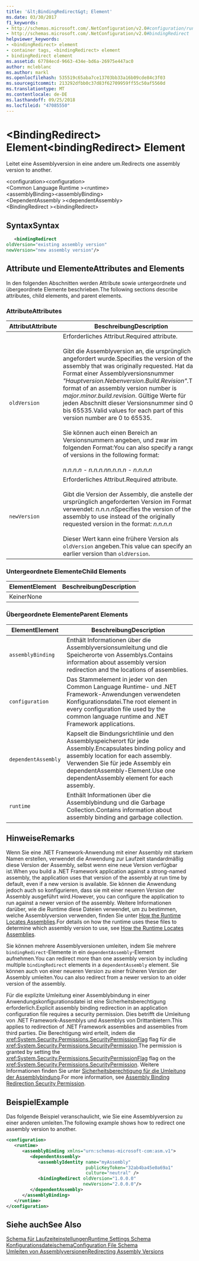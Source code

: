 ```yaml
---
title: '&lt;BindingRedirect&gt; Element'
ms.date: 03/30/2017
f1_keywords:
- http://schemas.microsoft.com/.NetConfiguration/v2.0#configuration/runtime/assemblyBinding/dependentAssembly/bindingRedirect
- http://schemas.microsoft.com/.NetConfiguration/v2.0#bindingRedirect
helpviewer_keywords:
- <bindingRedirect> element
- container tags, <bindingRedirect> element
- bindingRedirect element
ms.assetid: 67784ecd-9663-434e-bd6a-26975e447ac0
author: mcleblanc
ms.author: markl
ms.openlocfilehash: 535519c65aba7ce13703bb33a16b09cde84c3f03
ms.sourcegitcommit: 213292dfbb0c37d83f62709959ff55c50af5560d
ms.translationtype: MT
ms.contentlocale: de-DE
ms.lasthandoff: 09/25/2018
ms.locfileid: "47085550"
---
```

# <a name="ltbindingredirectgt-element"></a><span data-ttu-id="01b8a-102">&lt;BindingRedirect&gt; Element</span><span class="sxs-lookup"><span data-stu-id="01b8a-102">&lt;bindingRedirect&gt; Element</span></span>
<span data-ttu-id="01b8a-103">Leitet eine Assemblyversion in eine andere um.</span><span class="sxs-lookup"><span data-stu-id="01b8a-103">Redirects one assembly version to another.</span></span>  
  
 <span data-ttu-id="01b8a-104">\<configuration></span><span class="sxs-lookup"><span data-stu-id="01b8a-104">\<configuration></span></span>  
<span data-ttu-id="01b8a-105">\<Common Language Runtime ></span><span class="sxs-lookup"><span data-stu-id="01b8a-105">\<runtime></span></span>  
<span data-ttu-id="01b8a-106">\<assemblyBinding></span><span class="sxs-lookup"><span data-stu-id="01b8a-106">\<assemblyBinding></span></span>  
<span data-ttu-id="01b8a-107">\<DependentAssembly ></span><span class="sxs-lookup"><span data-stu-id="01b8a-107">\<dependentAssembly></span></span>  
<span data-ttu-id="01b8a-108">\<BindingRedirect ></span><span class="sxs-lookup"><span data-stu-id="01b8a-108">\<bindingRedirect></span></span>  
  
## <a name="syntax"></a><span data-ttu-id="01b8a-109">Syntax</span><span class="sxs-lookup"><span data-stu-id="01b8a-109">Syntax</span></span>  
  
```xml  
   <bindingRedirect    
oldVersion="existing assembly version"  
newVersion="new assembly version"/>  
```  
  
## <a name="attributes-and-elements"></a><span data-ttu-id="01b8a-110">Attribute und Elemente</span><span class="sxs-lookup"><span data-stu-id="01b8a-110">Attributes and Elements</span></span>  
 <span data-ttu-id="01b8a-111">In den folgenden Abschnitten werden Attribute sowie untergeordnete und übergeordnete Elemente beschrieben.</span><span class="sxs-lookup"><span data-stu-id="01b8a-111">The following sections describe attributes, child elements, and parent elements.</span></span>  
  
### <a name="attributes"></a><span data-ttu-id="01b8a-112">Attribute</span><span class="sxs-lookup"><span data-stu-id="01b8a-112">Attributes</span></span>  
  
|<span data-ttu-id="01b8a-113">Attribut</span><span class="sxs-lookup"><span data-stu-id="01b8a-113">Attribute</span></span>|<span data-ttu-id="01b8a-114">Beschreibung</span><span class="sxs-lookup"><span data-stu-id="01b8a-114">Description</span></span>|  
|---------------|-----------------|  
|`oldVersion`|<span data-ttu-id="01b8a-115">Erforderliches Attribut.</span><span class="sxs-lookup"><span data-stu-id="01b8a-115">Required attribute.</span></span><br /><br /> <span data-ttu-id="01b8a-116">Gibt die Assemblyversion an, die ursprünglich angefordert wurde.</span><span class="sxs-lookup"><span data-stu-id="01b8a-116">Specifies the version of the assembly that was originally requested.</span></span> <span data-ttu-id="01b8a-117">Hat das Format einer Assemblyversionsnummer *"Hauptversion.Nebenversion.Build.Revision"*.</span><span class="sxs-lookup"><span data-stu-id="01b8a-117">The format of an assembly version number is *major.minor.build.revision*.</span></span> <span data-ttu-id="01b8a-118">Gültige Werte für jeden Abschnitt dieser Versionsnummer sind 0 bis 65535.</span><span class="sxs-lookup"><span data-stu-id="01b8a-118">Valid values for each part of this version number are 0 to 65535.</span></span><br /><br /> <span data-ttu-id="01b8a-119">Sie können auch einen Bereich an Versionsnummern angeben, und zwar im folgenden Format:</span><span class="sxs-lookup"><span data-stu-id="01b8a-119">You can also specify a range of versions in the following format:</span></span><br /><br /> <span data-ttu-id="01b8a-120">*n.n.n.n - n.n.n.n*</span><span class="sxs-lookup"><span data-stu-id="01b8a-120">*n.n.n.n - n.n.n.n*</span></span>|  
|`newVersion`|<span data-ttu-id="01b8a-121">Erforderliches Attribut.</span><span class="sxs-lookup"><span data-stu-id="01b8a-121">Required attribute.</span></span><br /><br /> <span data-ttu-id="01b8a-122">Gibt die Version der Assembly, die anstelle der ursprünglich angeforderten Version im Format verwendet: *n.n.n.n*</span><span class="sxs-lookup"><span data-stu-id="01b8a-122">Specifies the version of the assembly to use instead of the originally requested version in the format: *n.n.n.n*</span></span><br /><br /> <span data-ttu-id="01b8a-123">Dieser Wert kann eine frühere Version als `oldVersion` angeben.</span><span class="sxs-lookup"><span data-stu-id="01b8a-123">This value can specify an earlier version than `oldVersion`.</span></span>|  
  
### <a name="child-elements"></a><span data-ttu-id="01b8a-124">Untergeordnete Elemente</span><span class="sxs-lookup"><span data-stu-id="01b8a-124">Child Elements</span></span>  
  
|<span data-ttu-id="01b8a-125">Element</span><span class="sxs-lookup"><span data-stu-id="01b8a-125">Element</span></span>|<span data-ttu-id="01b8a-126">Beschreibung</span><span class="sxs-lookup"><span data-stu-id="01b8a-126">Description</span></span>|  
|-------------|-----------------|  
|<span data-ttu-id="01b8a-127">Keiner</span><span class="sxs-lookup"><span data-stu-id="01b8a-127">None</span></span>||  
  
### <a name="parent-elements"></a><span data-ttu-id="01b8a-128">Übergeordnete Elemente</span><span class="sxs-lookup"><span data-stu-id="01b8a-128">Parent Elements</span></span>  
  
|<span data-ttu-id="01b8a-129">Element</span><span class="sxs-lookup"><span data-stu-id="01b8a-129">Element</span></span>|<span data-ttu-id="01b8a-130">Beschreibung</span><span class="sxs-lookup"><span data-stu-id="01b8a-130">Description</span></span>|  
|-------------|-----------------|  
|`assemblyBinding`|<span data-ttu-id="01b8a-131">Enthält Informationen über die Assemblyversionsumleitung und die Speicherorte von Assemblys.</span><span class="sxs-lookup"><span data-stu-id="01b8a-131">Contains information about assembly version redirection and the locations of assemblies.</span></span>|  
|`configuration`|<span data-ttu-id="01b8a-132">Das Stammelement in jeder von den Common Language Runtime- und .NET Framework-Anwendungen verwendeten Konfigurationsdatei.</span><span class="sxs-lookup"><span data-stu-id="01b8a-132">The root element in every configuration file used by the common language runtime and .NET Framework applications.</span></span>|  
|`dependentAssembly`|<span data-ttu-id="01b8a-133">Kapselt die Bindungsrichtlinie und den Assemblyspeicherort für jede Assembly.</span><span class="sxs-lookup"><span data-stu-id="01b8a-133">Encapsulates binding policy and assembly location for each assembly.</span></span> <span data-ttu-id="01b8a-134">Verwenden Sie für jede Assembly ein dependentAssembly-Element.</span><span class="sxs-lookup"><span data-stu-id="01b8a-134">Use one dependentAssembly element for each assembly.</span></span>|  
|`runtime`|<span data-ttu-id="01b8a-135">Enthält Informationen über die Assemblybindung und die Garbage Collection.</span><span class="sxs-lookup"><span data-stu-id="01b8a-135">Contains information about assembly binding and garbage collection.</span></span>|  
  
## <a name="remarks"></a><span data-ttu-id="01b8a-136">Hinweise</span><span class="sxs-lookup"><span data-stu-id="01b8a-136">Remarks</span></span>  
 <span data-ttu-id="01b8a-137">Wenn Sie eine .NET Framework-Anwendung mit einer Assembly mit starkem Namen erstellen, verwendet die Anwendung zur Laufzeit standardmäßig diese Version der Assembly, selbst wenn eine neue Version verfügbar ist.</span><span class="sxs-lookup"><span data-stu-id="01b8a-137">When you build a .NET Framework application against a strong-named assembly, the application uses that version of the assembly at run time by default, even if a new version is available.</span></span> <span data-ttu-id="01b8a-138">Sie können die Anwendung jedoch auch so konfigurieren, dass sie mit einer neueren Version der Assembly ausgeführt wird.</span><span class="sxs-lookup"><span data-stu-id="01b8a-138">However, you can configure the application to run against a newer version of the assembly.</span></span> <span data-ttu-id="01b8a-139">Weitere Informationen darüber, wie die Runtime diese Dateien verwendet, um zu bestimmen, welche Assemblyversion verwenden, finden Sie unter [How the Runtime Locates Assemblies](../../../../../docs/framework/deployment/how-the-runtime-locates-assemblies.md).</span><span class="sxs-lookup"><span data-stu-id="01b8a-139">For details on how the runtime uses these files to determine which assembly version to use, see [How the Runtime Locates Assemblies](../../../../../docs/framework/deployment/how-the-runtime-locates-assemblies.md).</span></span>  
  
 <span data-ttu-id="01b8a-140">Sie können mehrere Assemblyversionen umleiten, indem Sie mehrere `bindingRedirect`-Elemente in ein `dependentAssembly`-Element aufnehmen.</span><span class="sxs-lookup"><span data-stu-id="01b8a-140">You can redirect more than one assembly version by including multiple `bindingRedirect` elements in a `dependentAssembly` element.</span></span> <span data-ttu-id="01b8a-141">Sie können auch von einer neueren Version zu einer früheren Version der Assembly umleiten.</span><span class="sxs-lookup"><span data-stu-id="01b8a-141">You can also redirect from a newer version to an older version of the assembly.</span></span>  
  
 <span data-ttu-id="01b8a-142">Für die explizite Umleitung einer Assemblybindung in einer Anwendungskonfigurationsdatei ist eine Sicherheitsberechtigung erforderlich.</span><span class="sxs-lookup"><span data-stu-id="01b8a-142">Explicit assembly binding redirection in an application configuration file requires a security permission.</span></span> <span data-ttu-id="01b8a-143">Dies betrifft die Umleitung von .NET Framework-Assemblys und Assemblys von Drittanbietern.</span><span class="sxs-lookup"><span data-stu-id="01b8a-143">This applies to redirection of .NET Framework assemblies and assemblies from third parties.</span></span> <span data-ttu-id="01b8a-144">Die Berechtigung wird erteilt, indem die <xref:System.Security.Permissions.SecurityPermissionFlag> flag für die <xref:System.Security.Permissions.SecurityPermission>.</span><span class="sxs-lookup"><span data-stu-id="01b8a-144">The permission is granted by setting the <xref:System.Security.Permissions.SecurityPermissionFlag> flag on the <xref:System.Security.Permissions.SecurityPermission>.</span></span> <span data-ttu-id="01b8a-145">Weitere Informationen finden Sie unter [Sicherheitsberechtigung für die Umleitung der Assemblybindung](../../../../../docs/framework/configure-apps/assembly-binding-redirection-security-permission.md).</span><span class="sxs-lookup"><span data-stu-id="01b8a-145">For more information, see [Assembly Binding Redirection Security Permission](../../../../../docs/framework/configure-apps/assembly-binding-redirection-security-permission.md).</span></span>  
  
## <a name="example"></a><span data-ttu-id="01b8a-146">Beispiel</span><span class="sxs-lookup"><span data-stu-id="01b8a-146">Example</span></span>  
 <span data-ttu-id="01b8a-147">Das folgende Beispiel veranschaulicht, wie Sie eine Assemblyversion zu einer anderen umleiten.</span><span class="sxs-lookup"><span data-stu-id="01b8a-147">The following example shows how to redirect one assembly version to another.</span></span>  
  
```xml  
<configuration>  
   <runtime>  
      <assemblyBinding xmlns="urn:schemas-microsoft-com:asm.v1">  
         <dependentAssembly>  
            <assemblyIdentity name="myAssembly"  
                              publicKeyToken="32ab4ba45e0a69a1"  
                              culture="neutral" />  
            <bindingRedirect oldVersion="1.0.0.0"  
                             newVersion="2.0.0.0"/>  
         </dependentAssembly>  
      </assemblyBinding>  
   </runtime>  
</configuration>  
```  
  
## <a name="see-also"></a><span data-ttu-id="01b8a-148">Siehe auch</span><span class="sxs-lookup"><span data-stu-id="01b8a-148">See Also</span></span>  
 [<span data-ttu-id="01b8a-149">Schema für Laufzeiteinstellungen</span><span class="sxs-lookup"><span data-stu-id="01b8a-149">Runtime Settings Schema</span></span>](../../../../../docs/framework/configure-apps/file-schema/runtime/index.md)  
 [<span data-ttu-id="01b8a-150">Konfigurationsdateischema</span><span class="sxs-lookup"><span data-stu-id="01b8a-150">Configuration File Schema</span></span>](../../../../../docs/framework/configure-apps/file-schema/index.md)  
 [<span data-ttu-id="01b8a-151">Umleiten von Assemblyversionen</span><span class="sxs-lookup"><span data-stu-id="01b8a-151">Redirecting Assembly Versions</span></span>](../../../../../docs/framework/configure-apps/redirect-assembly-versions.md)
